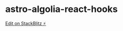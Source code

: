 # astro-algolia-react-hooks

[Edit on StackBlitz ⚡️](https://stackblitz.com/edit/github-ze9ebb-nzthzs)